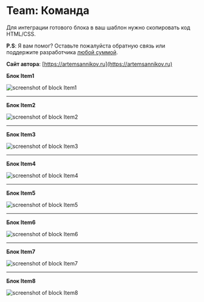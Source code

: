 Team: Команда
=====================

Для интеграции готового блока в ваш шаблон нужно скопировать код HTML/CSS.

**P.S**: Я вам помог? Оставьте пожалуйста обратную связь или поддержите разработчика [любой суммой](https://money.yandex.ru/to/41001366550213).

**Сайт автора**: [https://artemsannikov.ru](https://artemsannikov.ru)

**Блок Item1**

![screenshot of block Item1](https://user-images.githubusercontent.com/31792522/69048059-5fc0f800-0a1e-11ea-91ce-b25109c05f52.jpg)

<hr>

**Блок Item2**

![screenshot of block Item2](https://user-images.githubusercontent.com/31792522/69048297-f68db480-0a1e-11ea-87f2-0f775847f33d.jpg)

<hr>

**Блок Item3**

![screenshot of block Item3](https://user-images.githubusercontent.com/31792522/69053167-a0267300-0a2a-11ea-9d66-8dee04ac8a07.jpg)

<hr>

**Блок Item4**

![screenshot of block Item4](https://user-images.githubusercontent.com/31792522/69053961-62c2e500-0a2c-11ea-84ef-e51c4116a480.jpg)

<hr>

**Блок Item5**

![screenshot of block Item5](https://user-images.githubusercontent.com/31792522/69117576-f1c61080-0ab1-11ea-938a-36d9957a90a8.jpg)

<hr>

**Блок Item6**

![screenshot of block Item6](https://user-images.githubusercontent.com/31792522/69117579-f2f73d80-0ab1-11ea-9925-cbd8ebffb73d.jpg)

<hr>

**Блок Item7**

![screenshot of block Item7](https://user-images.githubusercontent.com/31792522/69117585-f5f22e00-0ab1-11ea-882a-e057f8e3678a.jpg)

<hr>

**Блок Item8**

![screenshot of block Item8](https://user-images.githubusercontent.com/31792522/69117588-f8548800-0ab1-11ea-90d3-6ad4dc2881fe.jpg)